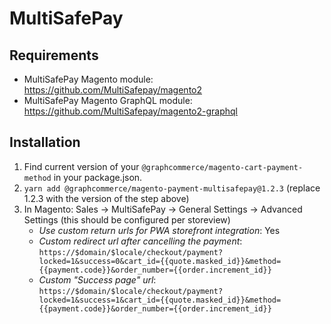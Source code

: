 # MultiSafePay

## Requirements

- MultiSafePay Magento module: https://github.com/MultiSafepay/magento2
- MultiSafePay Magento GraphQL module:
  https://github.com/MultiSafepay/magento2-graphql

## Installation

1.  Find current version of your `@graphcommerce/magento-cart-payment-method` in
    your package.json.
2.  `yarn add @graphcommerce/magento-payment-multisafepay@1.2.3` (replace 1.2.3
    with the version of the step above)
3.  In Magento: Sales -> MultiSafePay -> General Settings -> Advanced Settings
    (this should be configured per storeview)
    - _Use custom return urls for PWA storefront integration_: Yes
    - _Custom redirect url after cancelling the payment_:
      `https://$domain/$locale/checkout/payment?locked=1&success=0&cart_id={{quote.masked_id}}&method={{payment.code}}&order_number={{order.increment_id}}`
    - _Custom "Success page" url_:
      `https://$domain/$locale/checkout/payment?locked=1&success=1&cart_id={{quote.masked_id}}&method={{payment.code}}&order_number={{order.increment_id}}`
